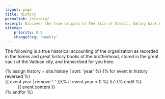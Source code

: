 ```yaml
---
layout: page
title: History
permalink: /history/
excerpt: Discover the true origins of The Axis of Stevil, dating back over 2000 years before the birth of the original hipster, Jesus Christ.
sitemap:
    priority: 0.9
    changefreq: 'weekly'
---
```


The following is a true historical accounting of the organization as recorded in the tomes and great history books of the brotherhood, stored in the great vault of the Vatican city, and transcribed for you here.

<dl class="timeline">
    {% assign history = site.history | sort: 'year' %}
    {% for event in history reversed %}
    <dt>{{ event.year | remove:'-' }}{% if event.year < 0 %} <small>B.C.</small>{% endif %}</dt>
    <dd>{{ event.content }}</dd>
    {% endfor %}
</dl>
